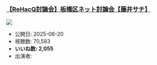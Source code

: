 ### [【ReHacQ討論会】板橋区ネット討論会【藤井サチ】](https://www.youtube.com/watch?v=DmiKtOIqqQU)
[![](https://img.youtube.com/vi/DmiKtOIqqQU/sddefault.jpg)](https://www.youtube.com/watch?v=DmiKtOIqqQU)
-   公開日: 2025-06-20
-   視聴数: 70,583
-   **いいね数: 2,055**
-   出演者: 
